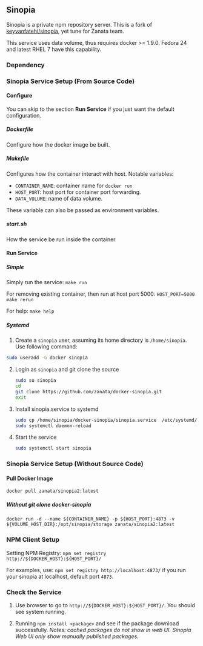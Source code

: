 ## Sinopia

Sinopia is a private npm repository server.
This is a fork of [keyvanfatehi/sinopia](https://github.com/keyvanfatehi/sinopia), yet tune for Zanata team.

This service uses data volume, thus requires docker >= 1.9.0.
Fedora 24 and latest RHEL 7 have this capability.

### Dependency


### Sinopia Service Setup (From Source Code)
#### Configure
You can skip to the section **Run Service** if you just want the default configuration.

##### Dockerfile
Configure how the docker image be built.

##### Makefile
Configures how the container interact with host.
Notable variables:

* `CONTAINER_NAME`: container name for `docker run`
* `HOST_PORT`: host port for container port forwarding.
* `DATA_VOLUME`: name of data volume.

These variable can also be passed as environment variables.

##### start.sh
How the service be run inside the container

#### Run Service

##### Simple
Simply run the service:
`make run`

For removing existing container, then run at host port 5000:
`HOST_PORT=5000 make rerun`

For help:
`make help`

##### Systemd
1. Create a `sinopia` user, assuming its home directory is `/home/sinopia`. Use following command:
  ```bash
  sudo useradd -G docker sinopia
  ```

2. Login as `sinopia` and git clone the source
   ```bash
   sudo su sinopia
   cd 
   git clone https://github.com/zanata/docker-sinopia.git
   exit
   ```

3. Install sinopia.service to systemd
   ```bash
   sudo cp /home/sinopia/docker-sinopia/sinopia.service  /etc/systemd/system/multi-user.target.wants
   sudo systemctl daemon-reload
   ```

4. Start the service
   ```bash
   sudo systemctl start sinopia
   ```

### Sinopia Service Setup (Without Source Code)
#### Pull Docker Image
`docker pull zanata/sinopia2:latest`

##### Without git clone docker-sinopia
`docker run -d --name ${CONTAINER_NAME} -p ${HOST_PORT}:4873 -v ${VOLUME_HOST_DIR}:/opt/sinopia/storage zanata/sinopia2:latest`

### NPM Client Setup
Setting NPM Registry:
`npm set registry http://${DOCKER_HOST}:${HOST_PORT}/`

For examples, use:
`npm set registry http://localhost:4873/` 
if you run your sinopia at localhost, default port `4873`.

### Check the Service
1. Use browser to go to `http://${DOCKER_HOST}:${HOST_PORT}/`.
You should see system running.

2. Running `npm install <package>` and see if the package download successfully. *Notes: cached packages do not show in web UI. Sinopia Web UI only show manually published packages.*


